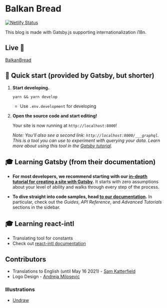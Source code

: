 # Balkan Bread

[![Netlify Status](https://api.netlify.com/api/v1/badges/eb716fa2-0a9c-44bb-b565-47a0e1299238/deploy-status)](https://app.netlify.com/sites/hopeful-gates-0a8969/deploys)

This blog is made with Gatsby.js supporting internationalization i18n.

## Live 💫
[BalkanBread](https://www.balkanbread.com/)

## 🚀 Quick start (provided by Gatsby, but shorter)

1.  **Start developing.**

    ```shell
    yarn && yarn develop
    ```

    * Use `.env.development` for developing

2.  **Open the source code and start editing!**

    Your site is now running at `http://localhost:8000`!

    _Note: You'll also see a second link: _`http://localhost:8000/___graphql`_. This is a tool you can use to experiment with querying your data. Learn more about using this tool in the [Gatsby tutorial](https://www.gatsbyjs.com/tutorial/part-five/#introducing-graphiql)._

## 🎓 Learning Gatsby (from their documentation)

- **For most developers, we recommend starting with our [in-depth tutorial for creating a site with Gatsby](https://www.gatsbyjs.com/tutorial/).** It starts with zero assumptions about your level of ability and walks through every step of the process.

- **To dive straight into code samples, head [to our documentation](https://www.gatsbyjs.com/docs/).** In particular, check out the _Guides_, _API Reference_, and _Advanced Tutorials_ sections in the sidebar.

## 🎓 Learning react-intl
- Translating tool for constants
- Check out [react-intl documentation](https://formatjs.io/docs/react-intl)

## Contributors

- Translations to English (until May 16 2021) - [Sam Katterfield](https://www.upwork.com/o/profiles/users/~01bffa8eb8c8cea476/)
- Logo Design - [Andreja Milosevic](https://andrejamilosevic.myportfolio.com/)

### Illustrations

- [Undraw](https://undraw.co/)
